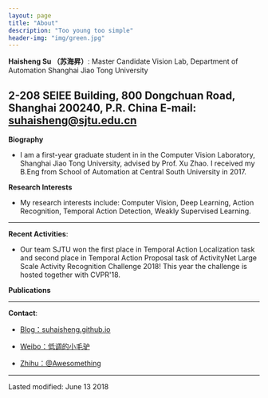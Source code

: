 ```yaml
---
layout: page
title: "About"
description: "Too young too simple"
header-img: "img/green.jpg"
---
```


**Haisheng Su （苏海昇）**:
Master Candidate
Vision Lab, Department of Automation
Shanghai Jiao Tong University

2-208 SEIEE Building, 800 Dongchuan Road, Shanghai 200240, P.R. 
China 
E-mail: suhaisheng@sjtu.edu.cn 
---
**Biography**
- I am a first-year graduate student in in the Computer Vision Laboratory, Shanghai Jiao Tong University, advised by Prof. Xu Zhao. I received my B.Eng from School of Automation at Central South University in 2017.

**Research Interests**
- My research interests include: Computer Vision, Deep Learning, Action Recognition, Temporal Action Detection, Weakly Supervised Learning.

---

**Recent Activities**:

- Our team SJTU won the first place in Temporal Action Localization task and second place in Temporal Action Proposal task of ActivityNet Large Scale Activity Recognition Challenge 2018! This year the challenge is hosted together with CVPR'18.

**Publications**


---

**Contact**:

- [Blog：suhaisheng.github.io](suhaisheng.github.io)

- [Weibo：低调的小毛驴](http://weibo.com/u/2338566943)

- [Zhihu：@Awesomething](https://www.zhihu.com/people/sjtushs)

---
Lasted modified: June 13 2018






